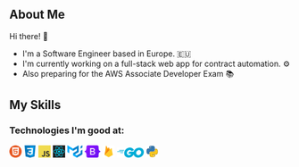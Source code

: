 ## About Me
Hi there! 👋

 - I'm a Software Engineer based in Europe. 🇪🇺
 - I'm currently working on a full-stack web app for contract automation. ⚙️
 - Also preparing for the AWS Associate Developer Exam 📚

## My Skills

### Technologies I'm good at:

<code><img alt="HTML" title="HTML" src="https://github.com/alexguja/alexguja/blob/main/icons/html.png" height="22"></code>
<code><img alt="CSS" title="CSS" src="https://github.com/alexguja/alexguja/blob/main/icons/css.png" height="22"></code>
<code><img alt="JS" title="JS" src="https://github.com/alexguja/alexguja/blob/main/icons/js.png" height="22"></code>
<code><img alt="React" title="React" src="https://github.com/alexguja/alexguja/blob/main/icons/react.png" height="22"></code>
<code><img alt="Material" title="Material" src="https://github.com/alexguja/alexguja/blob/main/icons/material.png" height="22"></code>
<code><img alt="Bootstrap" title="Bootstrap" src="https://github.com/alexguja/alexguja/blob/main/icons/bootstrap.png" height="22"></code>
<code><img alt="Firebase" title="Firebase" src="https://github.com/alexguja/alexguja/blob/main/icons/firebase.png" height="22"></code>
<code><img alt="Go" title="Go" src="https://github.com/alexguja/alexguja/blob/main/icons/go.png" height="18"></code>
<code><img alt="Python" title="Python" src="https://github.com/alexguja/alexguja/blob/main/icons/python.png" height="22"></code>


<!-- ### Languages/Frameworks I'm learning:
<code><img alt="Bash" title="Bash" src="https://github.com/alexguja/alexguja/blob/main/icons/bash.png" height="22"></code>
<code><img alt="TypeScript" title="TypeScript" src="https://raw.githubusercontent.com/github/explore/80688e429a7d4ef2fca1e82350fe8e3517d3494d/topics/typescript/typescript.png" height="22"></code> -->

